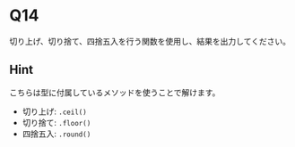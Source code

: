 # Q14

切り上げ、切り捨て、四捨五入を行う関数を使用し、結果を出力してください。

## Hint

こちらは型に付属しているメソッドを使うことで解けます。

* 切り上げ: `.ceil()`
* 切り捨て: `.floor()`
* 四捨五入: `.round()`
